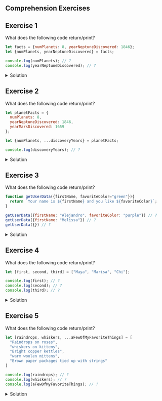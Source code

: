 Comprehension Exercises
--

## Exercise 1
What does the following code return/print?

```js
let facts = {numPlanets: 8, yearNeptuneDiscovered: 1846};
let {numPlanets, yearNeptuneDiscovered} = facts;

console.log(numPlanets); // ?
console.log(yearNeptuneDiscovered); // ?
```

<details>
<summary>Solution</summary>
<div> 

```js
let facts = {numPlanets: 8, yearNeptuneDiscovered: 1846};
let {numPlanets, yearNeptuneDiscovered} = facts;

console.log(numPlanets); // 8
console.log(yearNeptuneDiscovered); // 1846
```
</div>
</details>



## Exercise 2
What does the following code return/print?


```js
let planetFacts = {
  numPlanets: 8,
  yearNeptuneDiscovered: 1846,
  yearMarsDiscovered: 1659
};

let {numPlanets, ...discoveryYears} = planetFacts;

console.log(discoveryYears); // ?
```

<details>
<summary>Solution</summary>
<div> 

```js
let planetFacts = {
  numPlanets: 8,
  yearNeptuneDiscovered: 1846,
  yearMarsDiscovered: 1659
};

let {numPlanets, ...discoveryYears} = planetFacts;

console.log(discoveryYears);
// {yearNeptuneDiscovered: 1846, yearMarsDiscovered: 1659}
```
</div>
</details>

## Exercise 3
What does the following code return/print?

```js
function getUserData({firstName, favoriteColor="green"}){
  return `Your name is ${firstName} and you like ${favoriteColor}`;
}

getUserData({firstName: "Alejandro", favoriteColor: "purple"}) // ?
getUserData({firstName: "Melissa"}) // ?
getUserData({}) // ?
```

<details>
<summary>Solution</summary>
<div> 

```js
function getUserData({firstName, favoriteColor="green"}){
  return `Your name is ${firstName} and you like ${favoriteColor}`;
}

getUserData({firstName: "Alejandro", favoriteColor: "purple"})
// Your name is Alejandro and you like purple

getUserData({firstName: "Melissa"})
// Your name is Melissa and you like green

getUserData({})
// Your name is undefined and you like green
```
</div>
</details>

## Exercise 4
What does the following code return/print?

```js
let [first, second, third] = ["Maya", "Marisa", "Chi"];

console.log(first); // ?
console.log(second); // ?
console.log(third); // ?
```

<details>
<summary>Solution</summary>
<div> 

```js
let [first, second, third] = ["Maya", "Marisa", "Chi"];

console.log(first); // Maya
console.log(second); // Marisa
console.log(third); // Chi
```
</div>
</details>


## Exercise 5

What does the following code return/print?

```js
let [raindrops, whiskers, ...aFewOfMyFavoriteThings] = [
  "Raindrops on roses",
  "whiskers on kittens",
  "Bright copper kettles",
  "warm woolen mittens",
  "Brown paper packages tied up with strings"
]

console.log(raindrops); // ?
console.log(whiskers); // ?
console.log(aFewOfMyFavoriteThings); // ?
```

<details>
<summary>Solution</summary>
<div> 

```js
let [raindrops, whiskers, ...aFewOfMyFavoriteThings] = [
  "Raindrops on roses",
  "whiskers on kittens",
  "Bright copper kettles",
  "warm woolen mittens",
  "Brown paper packages tied up with strings"
]

console.log(raindrops); // "Raindrops on roses"
console.log(whiskers); // "whiskers on kittens"
console.log(aFewOfMyFavoriteThings);
// ["Bright copper kettles", "warm woolen mittens", "Brown paper packages tied up with strings"]
```
</div>
</details>
